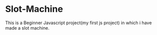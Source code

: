 # Slot-Machine
This is a Beginner Javascript project(my first js project) in which i have made a slot machine.

 
 
